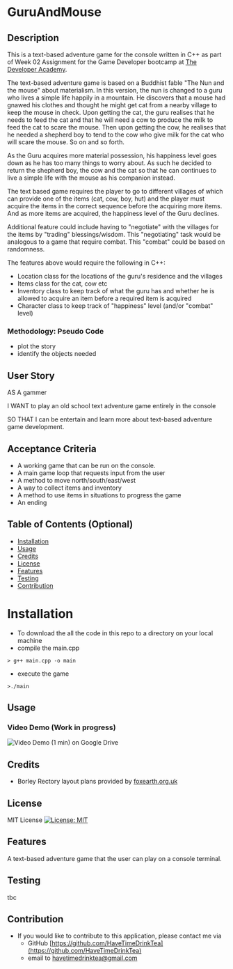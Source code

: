 # GuruAndMouse

## Description
This is a text-based adventure game for the console written in C++  as part of Week 02 Assignment for the Game Developer bootcamp at [The Developer Academy](https://www.thedeveloperacademy.com).

The text-based adventure game is based on a Buddhist fable "The Nun and the mouse" about materialism. In this version, the nun is changed to a guru who lives a simple life happily in a mountain. He discovers that a mouse had gnawed his clothes and thought he might get cat from a nearby village to keep the mouse in check. Upon getting the cat, the guru realises that he needs to feed the cat and that he will need a cow to produce the milk to feed the cat to scare the mouse. Then upon getting the cow, he realises that he needed a shepherd boy to tend to the cow who give milk for the cat who will scare the mouse. So on and so forth. 

As the Guru acquires more material possession, his happiness level goes down as he has too many things to worry about. As such he decided to return the shepherd boy, the cow and the cat so that he can continues to live a simple life with the mouse as his companion instead.

The text based game requires the player to go to different villages of which can provide one of the items (cat, cow, boy, hut) and the player must acquire the items in the correct sequence before the acquiring more items. And as more items are acquired, the happiness level of the Guru declines. 

Additional feature could include having to "negotiate" with the villages for the items by "trading" blessings/wisdom.  This "negotiating" task would be analogous to a game that require combat. This "combat" could be based on randomness.

The features above would require the following in C++:
* Location class for the locations of the guru's residence and the villages
* Items class for the cat, cow etc 
* Inventory class to keep track of what the guru has and whether he is allowed to acquire an item before a required item is acquired
* Character class to keep track of "happiness" level (and/or "combat" level)


### Methodology: Pseudo Code
* plot the story
* identify the objects needed
  

## User Story

AS A gammer

I WANT to play an old school text adventure game entirely in the console

SO THAT I can be entertain and learn more about text-based adventure game development.



## Acceptance Criteria

* A working game that can be run on the console.
* A main game loop that requests input from the user
* A method to move north/south/east/west
* A way to collect items and inventory
* A method to use items in situations to progress the game
* An ending




## Table of Contents (Optional)

* [Installation](#installation)
* [Usage](#usage)
* [Credits](#credits)
* [License](#license)
* [Features](#features)
* [Testing](#testing)
* [Contribution](#contribution)


# Installation

* To download the all the code in this repo to a directory on your local machine
* compile the main.cpp
 ```
> g++ main.cpp -o main
```
* execute the game
 ```
>./main
```


## Usage 

### Video Demo (Work in progress)
![Video Demo (1 min) on Google Drive](https://drive.google.com/file/d/10QVwkPpu3T-CII2FiY4PhFMbhwFhFeju/view?usp=sharing)


## Credits

* Borley Rectory layout plans provided by [foxearth.org.uk]([https://www.thedeveloperacademy.com](https://www.foxearth.org.uk/BorleyRectoryPictures/)) 



## License 

MIT License [![License: MIT](https://img.shields.io/badge/License-MIT-yellow.svg)](https://opensource.org/licenses/MIT)



## Features

A text-based adventure game that the user can play on a console terminal.



## Testing

tbc


## Contribution
* If you would like to contribute to this application, please contact me via
  * GitHub [https://github.com/HaveTimeDrinkTea](https://github.com/HaveTimeDrinkTea)
  * email to <havetimedrinktea@gmail.com>
